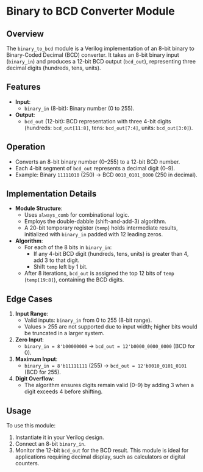 # Binary to BCD Converter Module

## Overview
The `binary_to_bcd` module is a Verilog implementation of an 8-bit binary to Binary-Coded Decimal (BCD) converter. It takes an 8-bit binary input (`binary_in`) and produces a 12-bit BCD output (`bcd_out`), representing three decimal digits (hundreds, tens, units).

## Features
- **Input**:
  - `binary_in` (8-bit): Binary number (0 to 255).
- **Output**:
  - `bcd_out` (12-bit): BCD representation with three 4-bit digits (hundreds: `bcd_out[11:8]`, tens: `bcd_out[7:4]`, units: `bcd_out[3:0]`).

## Operation
- Converts an 8-bit binary number (0–255) to a 12-bit BCD number.
- Each 4-bit segment of `bcd_out` represents a decimal digit (0–9).
- Example: Binary `11111010` (250) → BCD `0010_0101_0000` (250 in decimal).

## Implementation Details
- **Module Structure**:
  - Uses `always_comb` for combinational logic.
  - Employs the double-dabble (shift-and-add-3) algorithm.
  - A 20-bit temporary register (`temp`) holds intermediate results, initialized with `binary_in` padded with 12 leading zeros.
- **Algorithm**:
  - For each of the 8 bits in `binary_in`:
    - If any 4-bit BCD digit (hundreds, tens, units) is greater than 4, add 3 to that digit.
    - Shift `temp` left by 1 bit.
  - After 8 iterations, `bcd_out` is assigned the top 12 bits of `temp` (`temp[19:8]`), containing the BCD digits.

## Edge Cases
1. **Input Range**:
   - Valid inputs: `binary_in` from 0 to 255 (8-bit range).
   - Values > 255 are not supported due to input width; higher bits would be truncated in a larger system.
2. **Zero Input**:
   - `binary_in = 8'b00000000` → `bcd_out = 12'b0000_0000_0000` (BCD for 0).
3. **Maximum Input**:
   - `binary_in = 8'b11111111` (255) → `bcd_out = 12'b0010_0101_0101` (BCD for 255).
4. **Digit Overflow**:
   - The algorithm ensures digits remain valid (0–9) by adding 3 when a digit exceeds 4 before shifting.

## Usage
To use this module:
1. Instantiate it in your Verilog design.
2. Connect an 8-bit `binary_in`.
3. Monitor the 12-bit `bcd_out` for the BCD result.
This module is ideal for applications requiring decimal display, such as calculators or digital counters.